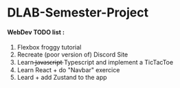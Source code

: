 # DLAB-Semester-Project

#### WebDev TODO list : 
1) Flexbox froggy tutorial 
2) Recreate (poor version of) Discord Site
3) Learn ̶J̶a̶v̶a̶s̶c̶r̶i̶p̶t̶  Typescript and implement a TicTacToe
4) Learn React + do "Navbar" exercice 
5) Leard + add Zustand to the app